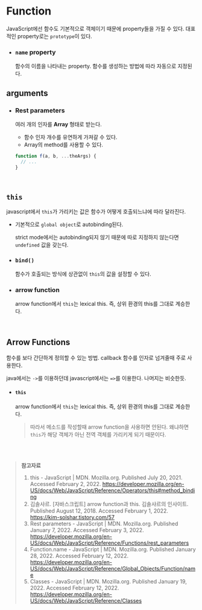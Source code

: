 # Function

JavaScript에선 함수도 기본적으로 객체이기 때문에 property들을 가질 수 있다. 대표적인 property로는 `prototype`이 있다.

* ### `name` property

  함수의 이름을 나타내는 property. 함수를 생성하는 방법에 따라 자동으로 지정된다.

## arguments

* ### Rest parameters

  여러 개의 인자를 **Array** 형태로 받는다.

  * 함수 인자 개수를 유연하게 가져갈 수 있다.
  * Array의 method를 사용할 수 있다.

  ```js
  function f(a, b, ...theArgs) {
    // ...
  }
  ```

<br>

## `this`

javascript에서 `this`가 가리키는 값은 함수가 어떻게 호출되느냐에 따라 달라진다.

* 기본적으로 `global object`로 autobinding된다.

  strict mode에서는 autobinding되지 않기 때문에 따로 지정하지 않는다면 `undefined` 값을 갖는다.

* ### `bind()`

  함수가 호출되는 방식에 상관없이 `this`의 값을 설정할 수 있다.

* ### arrow function

  arrow function에서 `this`는 lexical this. 즉, 상위 환경의 this를 그대로 계승한다.

<br>

## Arrow Functions

함수를 보다 간단하게 정의할 수 있는 방법. callback 함수를 인자로 넘겨줄때 주로 사용한다.

java에서는 `->`를 이용하던데 javascript에서는 `=>`를 이용한다. 나머지는 비슷한듯.

* #### `this`

  arrow function에서 `this`는 lexical this. 즉, 상위 환경의 this를 그대로 계승한다.

  > 따라서 메소드를 작성할때 arrow function을 사용하면 안된다. 왜냐하면 `this`가 해당 객체가 아닌 전역 객체를 가리키게 되기 때문이다.

<br><br>

> **참고자료**
>
> 1. this - JavaScript | MDN. Mozilla.org. Published July 20, 2021. Accessed February 2, 2022. https://developer.mozilla.org/en-US/docs/Web/JavaScript/Reference/Operators/this#method_binding
> 2. 김솔샤르. [자바스크립트] arrow function과 this. 김솔샤르의 인사이트. Published August 12, 2018. Accessed February 1, 2022. https://kim-solshar.tistory.com/57
> 3. Rest parameters - JavaScript | MDN. Mozilla.org. Published January 7, 2022. Accessed February 3, 2022. https://developer.mozilla.org/en-US/docs/Web/JavaScript/Reference/Functions/rest_parameters
> 4. Function.name - JavaScript | MDN. Mozilla.org. Published January 28, 2022. Accessed February 12, 2022. https://developer.mozilla.org/en-US/docs/Web/JavaScript/Reference/Global_Objects/Function/name
> 5. Classes - JavaScript | MDN. Mozilla.org. Published January 19, 2022. Accessed February 12, 2022. https://developer.mozilla.org/en-US/docs/Web/JavaScript/Reference/Classes